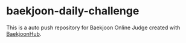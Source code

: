 # baekjoon-daily-challenge
This is a auto push repository for Baekjoon Online Judge created with [BaekjoonHub](https://github.com/BaekjoonHub/BaekjoonHub).
